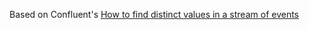 Based on Confluent's [How to find distinct values in a stream of events](https://kafka-tutorials.confluent.io/finding-distinct-events/kstreams.html)
